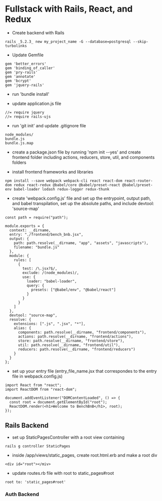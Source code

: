 # Fullstack with Rails, React, and Redux

- Create backend with Rails
```
rails _5.2.3_ new my_project_name -G --database=postgresql --skip-turbolinks
```

- Update Gemfile
```
gem 'better_errors'
gem 'binding_of_caller'
gem 'pry-rails'
gem 'annotate'
gem 'bcrypt'
gem 'jquery-rails'
``` 

- run 'bundle install'

- update application.js file
```
//= require jquery
//= require rails-ujs
```

- run 'git init' and update .gitignore file
```
node_modules/
bundle.js
bundle.js.map
```

- create a package.json file by running 'npm init --yes' and create frontend folder including  actions, reducers, store, util, and components folders

- install frontend frameworks and libraries
```
npm install --save webpack webpack-cli react react-dom react-router-dom redux react-redux @babel/core @babel/preset-react @babel/preset-env babel-loader lodash redux-logger redux-thunk
```

- create 'webpack.config.js' file and set up the entrypoint, output path, and babel transpilation, set up the absolute paths, and include devtool: 'source-map'
```
const path = require("path");

module.exports = {
  context: __dirname,
  entry: "./frontend/bench_bnb.jsx",
  output: {
    path: path.resolve(__dirname, "app", "assets", "javascripts"),
    filename: "bundle.js"
  },
  module: {
    rules: [
      {
        test: /\.jsx?$/,
        exclude: /(node_modules)/,
        use: {
          loader: "babel-loader",
          query: {
            presets: ["@babel/env", "@babel/react"]
          }
        }
      }
    ]
  },
  devtool: "source-map",
  resolve: {
    extensions: [".js", ".jsx", "*"],
    alias: {
      components: path.resolve(__dirname, "frontend/components"),
      actions: path.resolve(__dirname, "frontend/actions"),
      store: path.resolve(__dirname, "frontend/store"),
      util: path.resolve(__dirname, "frontend/util"),
      reducers: path.resolve(__dirname, "frontend/reducers")
    }
  }
};
```

- set up your entry file (entry_file_name.jsx that correspondes to the entry file in webpack.config.js)
```
import React from "react";
import ReactDOM from "react-dom";

document.addEventListener("DOMContentLoaded", () => {
  const root = document.getElementById("root");
  ReactDOM.render(<h1>Welcome to BenchBnB</h1>, root);
});
```
 
## Rails Backend
- set up StaticPagesController with a root view containing 
```
rails g controller StaticPages
```
- inside /app/views/static_pages, create root.html.erb and make a root div
```
<div id="root"></miv>
```

- update routes.rb file with root to static_pages#root
```
root to: 'static_pages#root'
```

### Auth Backend


